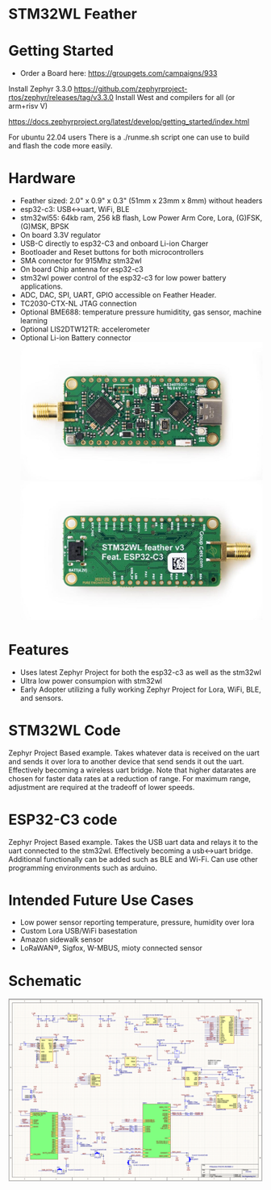 # STM32WL Feather

# Getting Started 

- Order a Board here: https://groupgets.com/campaigns/933

Install Zephyr 3.3.0 https://github.com/zephyrproject-rtos/zephyr/releases/tag/v3.3.0
Install West and compilers for all (or arm+risv V)

https://docs.zephyrproject.org/latest/develop/getting_started/index.html

For ubuntu 22.04 users
There is a ./runme.sh script one can use to build and flash the code more easily. 

# Hardware
- Feather sized: 2.0" x 0.9" x 0.3" (51mm x 23mm x 8mm) without headers
- esp32-c3: USB<->uart, WiFi, BLE
- stm32wl55: 64kb ram, 256 kB flash, Low Power Arm Core, Lora, (G)FSK, (G)MSK, BPSK
- On board 3.3V regulator
- USB-C directly to esp32-C3 and onboard Li-ion Charger
- Bootloader and Reset buttons for both microcontrollers
- SMA connector for 915Mhz stm32wl
- On board Chip antenna for esp32-c3
- stm32wl power control of the esp32-c3 for low power battery applications. 
- ADC, DAC, SPI, UART, GPIO accessible on Feather Header. 
- TC2030-CTX-NL JTAG connection
- Optional BME688: temperature pressure humiditity, gas sensor, machine learning
- Optional LIS2DTW12TR: accelerometer 
- Optional Li-ion Battery connector
![alt text](https://raw.githubusercontent.com/PureEngineering/stm32wlfeather/main/release/front.jpg?raw=true)
![alt text](https://raw.githubusercontent.com/PureEngineering/stm32wlfeather/main/release/back.jpg?raw=true)


# Features
- Uses latest Zephyr Project for both the esp32-c3 as well as the stm32wl
- Ultra low power consumpion with stm32wl 
- Early Adopter utilizing a fully working Zephyr Project for Lora, WiFi, BLE, and sensors.

# STM32WL Code
Zephyr Project Based example. Takes whatever data is received on the uart and sends it over lora to another device that send sends it out the uart.  Effectively becoming a wireless uart bridge. 
Note that higher datarates are chosen for faster data rates at a reduction of range. For maximum range, adjustment are required at the tradeoff of lower speeds. 

# ESP32-C3 code
Zephyr Project Based example. Takes the USB uart data and relays it to the uart connected to the stm32wl. Effectively becoming a usb<->uart bridge.   Additional functionally can be added such as BLE and Wi-Fi. Can use other programming environments such as arduino. 

# Intended Future Use Cases
- Low power sensor reporting temperature, pressure, humidity over lora 
- Custom Lora USB/WiFi basestation
- Amazon sidewalk sensor
- LoRaWAN®, Sigfox, W-MBUS, mioty connected sensor


# Schematic
![alt text](https://raw.githubusercontent.com/PureEngineering/stm32wlfeather/main/release/Schematic.png?raw=true)
